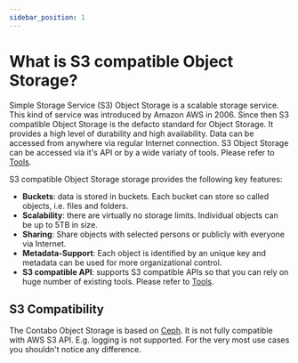 ```yaml
---
sidebar_position: 1
---
```


# What is S3 compatible Object Storage?

Simple Storage Service (S3) Object Storage is a scalable storage service. This kind of service was introduced by Amazon AWS in 2006. Since then S3 compatible Object Storage is the defacto standard for Object Storage. It provides a high level of durability and high availability. Data can be accessed from anywhere via regular Internet connection. S3 Object Storage can be accessed via it's API or by a wide variaty of tools. Please refer to [Tools](/docs/Object-Storage/Tools/compability).


S3 compatible Object Storage storage provides the following key features:

* **Buckets**: data is stored in buckets. Each bucket can store so called objects, i.e. files and folders.
* **Scalability**: there are virtually no storage limits. Individual objects can be up to 5TB in size.
* **Sharing**: Share objects with selected persons or publicly with everyone via Internet.
* **Metadata-Support**: Each object is identified by an unique key and metadata can be used for more organizational control.
* **S3 compatible API**: supports S3 compatible APIs so that you can rely on huge number of existing tools. Please refer to [Tools](/docs/Object-Storage/Tools/compability).

## S3 Compatibility

The Contabo Object Storage is based on [Ceph](https://ceph.com/). It is not fully compatible with AWS S3 API. E.g. logging is not supported. For the very most use cases you shouldn't notice any difference.
